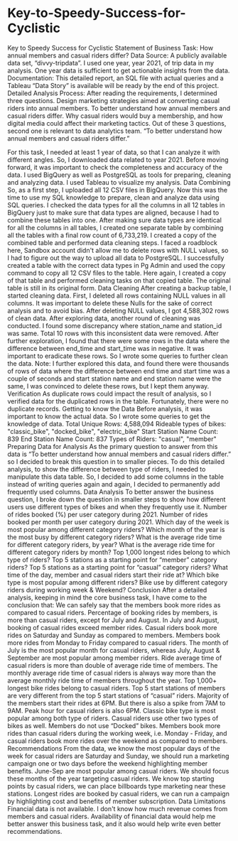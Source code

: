 # Key-to-Speedy-Success-for-Cyclistic
Key to Speedy Success for Cyclistic
Statement of Business Task: 
How annual members and casual riders differ?
Data Source: 
A publicly available data set, “divvy-tripdata”. I used one year, year 2021, of trip data in my analysis. One year data is sufficient to get actionable insights from the data.
Documentation: 
This detailed report, an SQL file with actual queries and a Tableau “Data Story” is available will be ready by the end of this project.
Detailed Analysis Process:
After reading the requirements, I determined three questions.
Design marketing strategies aimed at converting casual riders into annual members.
To better understand how annual members and casual riders differ.
Why casual riders would buy a membership, and how digital media could affect their marketing tactics.
Out of these 3 questions, second one is relevant to data analytics team. “To better understand how annual members and casual riders differ.”

For this task, I needed at least 1 year of data, so that I can analyze it with different angles. So, I downloaded data related to year 2021. Before moving forward, it was important to check the completeness and accuracy of the data. I used BigQuery as well as PostgreSQL as tools for preparing, cleaning and analyzing data. I used Tableau to visualize my analysis.
Data Combining
So, as a first step, I uploaded all 12 CSV files in BigQuery.
Now this was the time to use my SQL knowledge to prepare, clean and analyze data using SQL queries. 
I checked the data types for all the columns in all 12 tables in BigQuery just to make sure that data types are aligned, because I had to combine these tables into one.
After making sure data types are identical for all the columns in all tables, I created one separate table by combining all the tables with a final row count of 6,733,219. 
I created a copy of the combined table and performed data cleaning steps.
I faced a roadblock here, Sandbox account didn't allow me to delete rows with NULL values, so I had to figure out the way to upload all data to PostgreSQL. 
I successfully created a table with the correct data types in Pg Admin and used the copy command to copy all 12 CSV files to the table.
Here again, I created a copy of that table and performed cleaning tasks on that copied table. The original table is still in its original form.
Data Cleaning
After creating a backup table, I started cleaning data. First, I deleted all rows containing NULL values in all columns. It was important to delete these Nulls for the sake of correct analysis and to avoid bias.
After deleting NULL values, I got 4,588,302 rows of clean data.
After exploring data, another round of cleaning was conducted. I found some discrepancy where station_name and station_id was same. Total 10 rows with this inconsistent data were removed. 
After further exploration, I found that there were some rows in the data where the difference between end_time and start_time was in negative. It was important to eradicate these rows. So I wrote some queries to further clean the data.
Note: I further explored this data, and found there were thousands of rows of data where the difference between end time and start time was a couple of seconds and start station name and end station name were the same, I was convinced to delete these rows, but I kept them anyway.
Verification
As duplicate rows could impact the result of analysis, so I verified data for the duplicated rows in the table. Fortunately, there were no duplicate records.
Getting to know the Data
Before analysis, it was important to know the actual data. So I wrote some queries to get the knowledge of data. 
Total Unique Rows: 4,588,094
Rideable types of bikes: "classic_bike", "docked_bike", "electric_bike"
Start Station Name Count: 839
End Station Name Count: 837
Types of Riders: "casual", "member"
Preparing Data for Analysis
As the primary question to answer from this data is “To better understand how annual members and casual riders differ.” so I decided to break this question in to smaller pieces. 
To do this detailed analysis, to show the difference between type of riders, I needed to manipulate this data table. So, I decided to add some columns in the table instead of writing queries again and again, I decided to permanently add frequently used columns.
Data Analysis
To better answer the business question, I broke down the question in smaller steps to show how different users use different types of bikes and when they frequently use it.
Number of rides booked (%) per user category during 2021.
Number of rides booked per month per user category during 2021.
Which day of the week is most popular among different category riders?
Which month of the year is the most busy by different category riders?
What is the average ride time for different category riders, by year?
What is the average ride time for different category riders by month?
Top 1,000 longest rides belong to which type of riders?
Top 5 stations as a starting point for “member” category riders?
Top 5 stations as a starting point for “casual” category riders?
What time of the day, member and casual riders start their ride at?
Which bike type is most popular among different riders?
Bike use by different category riders during working week & Weekend?
Conclusion
After a detailed analysis, keeping in mind the core business task, I have come to the conclusion that:
We can safely say that the members book more rides as compared to casual riders.
Percentage of booking rides by members, is more than casual riders, except for July and August. In July and August, booking of casual rides exceed member rides.
Casual riders book more rides on Saturday and Sunday as compared to members. Members book more rides from Monday to Friday compared to casual riders.
The month of July is the most popular month for casual riders, whereas July, August & September are most popular among member riders.
Ride average time of casual riders is more than double of average ride time of members.
The monthly average ride time of casual riders is always way more than the average monthly ride time of members throughout the year.
Top 1,000+ longest bike rides belong to casual riders.
Top 5 start stations of members are very different from the top 5 start stations of “casual” riders.
Majority of the members start their rides at 6PM. But there is also a spike from 7AM to 9AM. Peak hour for casual riders is also 6PM.
Classic bike type is most popular among both type of riders. Casual riders use other two types of bikes as well. Members do not use “Docked” bikes.
Members book more rides than casual riders during the working week, i.e. Monday - Friday, and casual riders book more rides over the weekend as compared to members.
Recommendations
From the data, we know the most popular days of the week for casual riders are Saturday and Sunday, we should run a marketing campaign one or two days before the weekend highlighting member benefits. 
June-Sep are most popular among casual riders. We should focus these months of the year targeting casual riders.
We know top starting points by casual riders, we can place billboards type marketing near these stations.
Longest rides are booked by casual riders, we can run a campaign by highlighting cost and benefits of member subscription.
Data Limitations
Financial data is not available. I don't know how much revenue comes from members and casual riders.
Availability of financial data would help me better answer this business task, and it also would help write even better recommendations.
